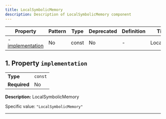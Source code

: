 ```yaml
---
title: LocalSymbolicMemory
description: Description of LocalSymbolicMemory component
---
```


| Property                             | Pattern | Type  | Deprecated | Definition | Title/Description   |
| ------------------------------------ | ------- | ----- | ---------- | ---------- | ------------------- |
| - [implementation](#implementation ) | No      | const | No         | -          | LocalSymbolicMemory |

## <a name="implementation"></a>1. Property `implementation`

|              |         |
| ------------ | ------- |
| **Type**     | `const` |
| **Required** | No      |

**Description:** LocalSymbolicMemory

Specific value: `"LocalSymbolicMemory"`

----------------------------------------------------------------------------------------------------------------------------
